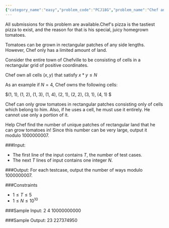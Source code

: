 ```yaml
---
{"category_name":"easy","problem_code":"PCJ18G","problem_name":"Chef and Pizza","languages_supported":{"0":"C","1":"CPP14","2":"JAVA","3":"PYTH","4":"PYTH 3.6","5":"PYPY","6":"CS2","7":"PAS fpc","8":"PAS gpc","9":"RUBY","10":"PHP","11":"GO","12":"NODEJS","13":"HASK","14":"rust","15":"SCALA","16":"swift","17":"D","18":"PERL","19":"FORT","20":"WSPC","21":"ADA","22":"CAML","23":"ICK","24":"BF","25":"ASM","26":"CLPS","27":"PRLG","28":"ICON","29":"SCM qobi","30":"PIKE","31":"ST","32":"NICE","33":"LUA","34":"BASH","35":"NEM","36":"LISP sbcl","37":"LISP clisp","38":"SCM guile","39":"JS","40":"ERL","41":"TCL","42":"kotlin","43":"PERL6","44":"TEXT","45":"SCM chicken","46":"PYP3","47":"CLOJ","48":"COB","49":"FS"},"max_timelimit":1,"source_sizelimit":50000,"problem_author":"madhav_1999","problem_tester":null,"date_added":"29-07-2018","tags":{"0":"madhav_1999","1":"madhav_1999","2":"pcj","3":"prakhar17252","4":"proconjunior","5":"tanmay28"},"editorial_url":"https://discuss.codechef.com/problems/PCJ18G","time":{"view_start_date":1534176000,"submit_start_date":1534176000,"visible_start_date":1534176000,"end_date":1735669800},"is_direct_submittable":false,"layout":"problem"}
---
```

<span class="solution-visible-txt">All submissions for this problem are available.</span>Chef's pizza is the tastiest pizza to exist, and the reason for that is his special, juicy homegrown tomatoes. 

Tomatoes can be grown in rectangular patches of any side lengths. However, Chef only has a limited amount of land. 

Consider the entire town of Chefville to be consisting of cells in a rectangular grid of positive coordinates. 

Chef own all cells $(x, y)$ that satisfy $x*y \leq N$

As an example if $N = 4$, Chef owns the following cells: 

$(1, 1), (1, 2), (1, 3), (1, 4), (2, 1), (2, 2), (3, 1), (4, 1) $

Chef can only grow tomatoes in rectangular patches consisting only of cells which belong to him. Also, if he uses a cell, he must use it entirely. He cannot use only a portion of it. 

Help Chef find the number of unique patches of rectangular land that he can grow tomatoes in! Since this number can be very large, output it modulo $1000000007$.

###Input:
- The first line of the input contains $T$, the number of test cases.
- The next $T$ lines of input contains one integer $N$.

###Output:
For each testcase, output the number of ways modulo $1000000007$.

###Constraints 
- $1 \leq T \leq 5$
- $1 \leq N \leq 10^{10}$

###Sample Input:
        2
        4
        10000000000

###Sample Output:
        23
        227374950
	